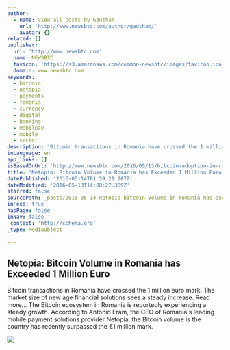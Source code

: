 ```yaml
---
author:
  - name: View all posts by Gautham
    url: 'http://www.newsbtc.com/author/gautham/'
    avatar: {}
related: []
publisher:
  url: 'http://www.newsbtc.com'
  name: NEWSBTC
  favicon: 'https://s3.amazonaws.com/common-newsbtc/images/favicon.ico'
  domain: www.newsbtc.com
keywords:
  - bitcoin
  - netopia
  - payments
  - romania
  - currency
  - digital
  - banking
  - mobilpay
  - mobile
  - sector
description: "Bitcoin transactions in Romania have crossed the 1 million euro mark. The market size of new age financial solutions sees a steady increase. Read more... The Bitcoin ecosystem in Romania is reportedly experiencing a steady growth. According to Antonio Eram, the CEO of Romania's leading mobile payment solutions provider Netopia, the Bitcoin volume is the country has recently surpassed the €1 million mark."
inLanguage: en
app_links: []
isBasedOnUrl: 'http://www.newsbtc.com/2016/05/13/bitcoin-adoption-in-romania-is-on-the-rise/'
title: 'Netopia: Bitcoin Volume in Romania has Exceeded 1 Million Euro'
datePublished: '2016-05-14T01:59:21.287Z'
dateModified: '2016-05-13T14:08:27.369Z'
starred: false
sourcePath: _posts/2016-05-14-netopia-bitcoin-volume-in-romania-has-exceeded-1-million-eu.md
inFeed: true
hasPage: false
inNav: false
_context: 'http://schema.org'
_type: MediaObject

---
```

<article style=""><h1>Netopia: Bitcoin Volume in Romania has Exceeded 1 Million Euro</h1><p>Bitcoin transactions in Romania have crossed the 1 million euro mark. The market size of new age financial solutions sees a steady increase. Read more... The Bitcoin ecosystem in Romania is reportedly experiencing a steady growth. According to Antonio Eram, the CEO of Romania's leading mobile payment solutions provider Netopia, the Bitcoin volume is the country has recently surpassed the €1 million mark.</p><img src="http://s3.amazonaws.com/main-newsbtc-images/2016/05/13143420/Netopia-Bitcoin-Volume-in-Romania-has-Exceeded-1-Million-Euro.jpg" /></article>